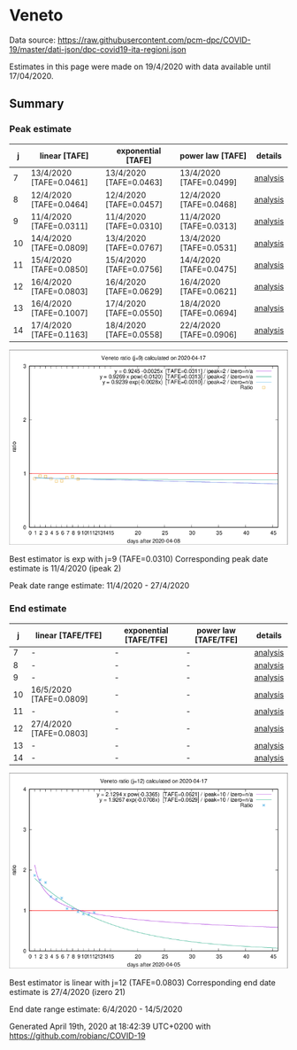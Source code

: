 # Veneto


Data source: https://raw.githubusercontent.com/pcm-dpc/COVID-19/master/dati-json/dpc-covid19-ita-regioni.json

Estimates in this page were made on 19/4/2020 with data available until 17/04/2020.


## Summary 

### Peak estimate 
|j|linear [TAFE]|exponential [TAFE]|power law [TAFE]|details|
|---|----|-----------|---------|-------|
|7|13/4/2020 [TAFE=0.0461]|13/4/2020 [TAFE=0.0463]|13/4/2020 [TAFE=0.0499]|[analysis](COVID-19_veneto_j7_2020-04-17.md)|
|8|12/4/2020 [TAFE=0.0464]|12/4/2020 [TAFE=0.0457]|12/4/2020 [TAFE=0.0468]|[analysis](COVID-19_veneto_j8_2020-04-17.md)|
|9|11/4/2020 [TAFE=0.0311]|11/4/2020 [TAFE=0.0310]|11/4/2020 [TAFE=0.0313]|[analysis](COVID-19_veneto_j9_2020-04-17.md)|
|10|14/4/2020 [TAFE=0.0809]|13/4/2020 [TAFE=0.0767]|13/4/2020 [TAFE=0.0531]|[analysis](COVID-19_veneto_j10_2020-04-17.md)|
|11|15/4/2020 [TAFE=0.0850]|15/4/2020 [TAFE=0.0756]|14/4/2020 [TAFE=0.0475]|[analysis](COVID-19_veneto_j11_2020-04-17.md)|
|12|16/4/2020 [TAFE=0.0803]|16/4/2020 [TAFE=0.0629]|16/4/2020 [TAFE=0.0621]|[analysis](COVID-19_veneto_j12_2020-04-17.md)|
|13|16/4/2020 [TAFE=0.1007]|17/4/2020 [TAFE=0.0550]|18/4/2020 [TAFE=0.0694]|[analysis](COVID-19_veneto_j13_2020-04-17.md)|
|14|17/4/2020 [TAFE=0.1163]|18/4/2020 [TAFE=0.0558]|22/4/2020 [TAFE=0.0906]|[analysis](COVID-19_veneto_j14_2020-04-17.md)|

![best peak estimate](COVID-19_veneto_j9_2020-04-17.png)

Best estimator is exp with j=9 (TAFE=0.0310)
Corresponding peak date estimate is 11/4/2020 (ipeak 2)


Peak date range estimate: 11/4/2020 - 27/4/2020

### End estimate 
|j|linear [TAFE/TFE]|exponential [TAFE/TFE]|power law [TAFE/TFE]|details|
|---|----|-----------|---------|-------|
|7|-|-|-|[analysis](COVID-19_veneto_j7_2020-04-17.md)|
|8|-|-|-|[analysis](COVID-19_veneto_j8_2020-04-17.md)|
|9|-|-|-|[analysis](COVID-19_veneto_j9_2020-04-17.md)|
|10|16/5/2020 [TAFE=0.0809]|-|-|[analysis](COVID-19_veneto_j10_2020-04-17.md)|
|11|-|-|-|[analysis](COVID-19_veneto_j11_2020-04-17.md)|
|12|27/4/2020 [TAFE=0.0803]|-|-|[analysis](COVID-19_veneto_j12_2020-04-17.md)|
|13|-|-|-|[analysis](COVID-19_veneto_j13_2020-04-17.md)|
|14|-|-|-|[analysis](COVID-19_veneto_j14_2020-04-17.md)|

![best zero estimate](COVID-19_veneto_j12_2020-04-17.png)

Best estimator is linear with j=12 (TAFE=0.0803)
Corresponding end date estimate is 27/4/2020 (izero 21)


End date range estimate: 6/4/2020 - 14/5/2020

Generated April 19th, 2020 at 18:42:39 UTC+0200 with https://github.com/robianc/COVID-19
